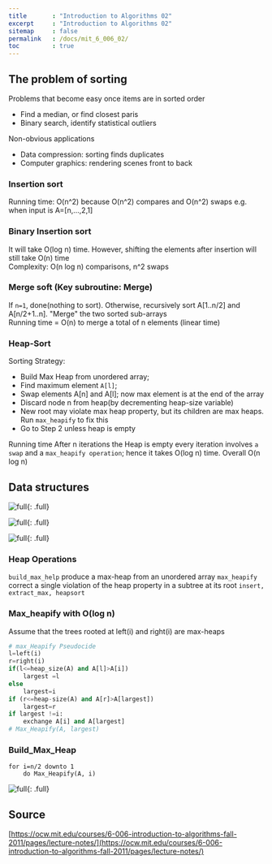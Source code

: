 ```yaml
---
title       : "Introduction to Algorithms 02"
excerpt     : "Introduction to Algorithms 02"
sitemap     : false
permalink   : /docs/mit_6_006_02/
toc         : true
---
```


## The problem of sorting
Problems that become easy once items are in sorted order
* Find a median, or find closest paris
* Binary search, identify statistical outliers

Non-obvious applications
* Data compression: sorting finds duplicates
* Computer graphics: rendering scenes front to back

### Insertion sort  
Running time: O(n^2) because O(n^2) compares and O(n^2) swaps e.g. when input is A=[n,...,2,1]

### Binary Insertion sort  
It will take O(log n) time. However, shifting the elements after insertion will still take O(n) time  
Complexity: O(n log n) comparisons,  n^2 swaps

### Merge soft (Key subroutine: Merge)  
If `n=1`, done(nothing to sort). Otherwise, recursively sort A[1..n/2] and A[n/2+1..n]. "Merge" the two sorted sub-arrays  
Running time = O(n) to merge a total of n elements (linear time)

### Heap-Sort
Sorting Strategy:
* Build Max Heap from unordered array;
* Find maximum element `A[l]`;
* Swap elements A[n] and A[l]; now max element is at the end of the array
* Discard node n from heap(by decrementing heap-size variable)
* New root may violate max heap property, but its children are max heaps. Run `max_heapify` to fix this
* Go to Step 2 unless heap is empty

Running time
After n iterations the Heap is empty every iteration involves `a swap` and a `max_heapify operation`; hence it takes O(log n) time. Overall O(n log n)

## Data structures
![full](https://hostux.social/system/media_attachments/files/109/781/363/401/971/074/original/e31b615694af3780.jpeg){: .full}

![full](https://hostux.social/system/media_attachments/files/109/781/952/359/944/250/original/dfc7c3b96a04f6b5.jpeg){: .full}

![full](https://hostux.social/system/media_attachments/files/109/781/994/131/570/441/original/ded6befbadfd1017.jpeg){: .full}

### Heap Operations
`build_max_help` produce a max-heap from an unordered array
`max_heapify` correct a single violation of the heap property in a subtree at its root
`insert, extract_max, heapsort`

### Max_heapify with O(log n)
Assume that the trees rooted at left(i) and right(i) are max-heaps

```python
# max_Heapify Pseudocide
l=left(i)
r=right(i)
if(l<=heap_size(A) and A[l]>A[i])
    largest =l
else
    largest=i
if (r<=heap-size(A) and A[r]>A[largest])
    largest=r
if largest !=i:
    exchange A[i] and A[largest]
# Max_Heapify(A, largest)
```

### Build_Max_Heap
```
for i=n/2 downto 1
    do Max_Heapify(A, i)
```

![full](https://hostux.social/system/media_attachments/files/109/782/284/181/820/048/original/f7e37cb8cf1ad842.jpeg){: .full}


## Source
[https://ocw.mit.edu/courses/6-006-introduction-to-algorithms-fall-2011/pages/lecture-notes/](https://ocw.mit.edu/courses/6-006-introduction-to-algorithms-fall-2011/pages/lecture-notes/)